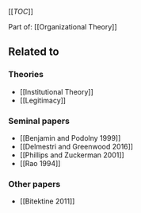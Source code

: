 [[_TOC_]]

Part of: [[Organizational Theory]]

## Related to

### Theories
* [[Institutional Theory]]
* [[Legitimacy]]

### Seminal papers
* [[Benjamin and Podolny 1999]]
* [[Delmestri and Greenwood 2016]]
* [[Phillips and Zuckerman 2001]]
* [[Rao 1994]]

### Other papers
* [[Bitektine 2011]]